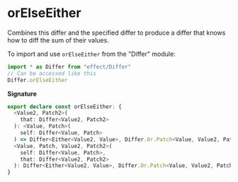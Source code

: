# orElseEither

Combines this differ and the specified differ to produce a differ that
knows how to diff the sum of their values.

To import and use `orElseEither` from the "Differ" module:

```ts
import * as Differ from "effect/Differ"
// Can be accessed like this
Differ.orElseEither
```

**Signature**

```ts
export declare const orElseEither: {
  <Value2, Patch2>(
    that: Differ<Value2, Patch2>
  ): <Value, Patch>(
    self: Differ<Value, Patch>
  ) => Differ<Either<Value2, Value>, Differ.Or.Patch<Value, Value2, Patch, Patch2>>
  <Value, Patch, Value2, Patch2>(
    self: Differ<Value, Patch>,
    that: Differ<Value2, Patch2>
  ): Differ<Either<Value2, Value>, Differ.Or.Patch<Value, Value2, Patch, Patch2>>
}
```
